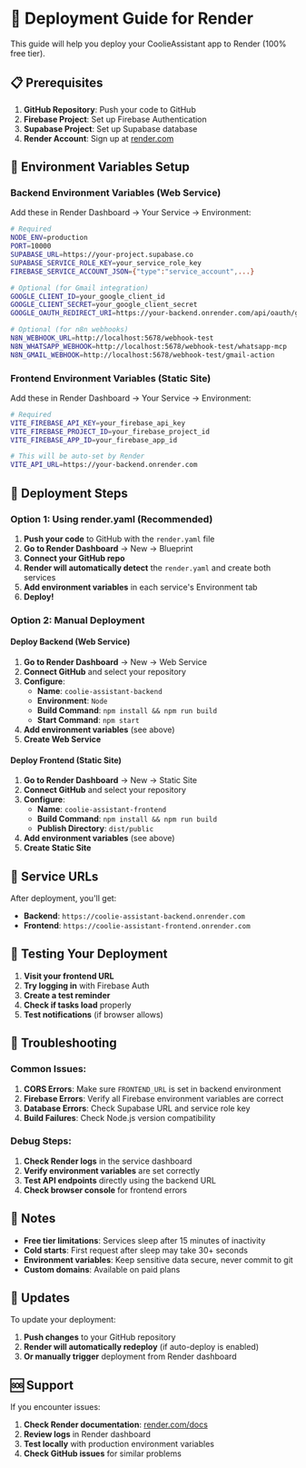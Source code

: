 # 🚀 Deployment Guide for Render

This guide will help you deploy your CoolieAssistant app to Render (100% free tier).

## 📋 Prerequisites

1. **GitHub Repository**: Push your code to GitHub
2. **Firebase Project**: Set up Firebase Authentication
3. **Supabase Project**: Set up Supabase database
4. **Render Account**: Sign up at [render.com](https://render.com)

## 🔧 Environment Variables Setup

### Backend Environment Variables (Web Service)

Add these in Render Dashboard → Your Service → Environment:

```bash
# Required
NODE_ENV=production
PORT=10000
SUPABASE_URL=https://your-project.supabase.co
SUPABASE_SERVICE_ROLE_KEY=your_service_role_key
FIREBASE_SERVICE_ACCOUNT_JSON={"type":"service_account",...}

# Optional (for Gmail integration)
GOOGLE_CLIENT_ID=your_google_client_id
GOOGLE_CLIENT_SECRET=your_google_client_secret
GOOGLE_OAUTH_REDIRECT_URI=https://your-backend.onrender.com/api/oauth/google/callback

# Optional (for n8n webhooks)
N8N_WEBHOOK_URL=http://localhost:5678/webhook-test
N8N_WHATSAPP_WEBHOOK=http://localhost:5678/webhook-test/whatsapp-mcp
N8N_GMAIL_WEBHOOK=http://localhost:5678/webhook-test/gmail-action
```

### Frontend Environment Variables (Static Site)

Add these in Render Dashboard → Your Service → Environment:

```bash
# Required
VITE_FIREBASE_API_KEY=your_firebase_api_key
VITE_FIREBASE_PROJECT_ID=your_firebase_project_id
VITE_FIREBASE_APP_ID=your_firebase_app_id

# This will be auto-set by Render
VITE_API_URL=https://your-backend.onrender.com
```

## 🚀 Deployment Steps

### Option 1: Using render.yaml (Recommended)

1. **Push your code** to GitHub with the `render.yaml` file
2. **Go to Render Dashboard** → New → Blueprint
3. **Connect your GitHub repo**
4. **Render will automatically detect** the `render.yaml` and create both services
5. **Add environment variables** in each service's Environment tab
6. **Deploy!**

### Option 2: Manual Deployment

#### Deploy Backend (Web Service)

1. **Go to Render Dashboard** → New → Web Service
2. **Connect GitHub** and select your repository
3. **Configure**:
   - **Name**: `coolie-assistant-backend`
   - **Environment**: `Node`
   - **Build Command**: `npm install && npm run build`
   - **Start Command**: `npm start`
4. **Add environment variables** (see above)
5. **Create Web Service**

#### Deploy Frontend (Static Site)

1. **Go to Render Dashboard** → New → Static Site
2. **Connect GitHub** and select your repository
3. **Configure**:
   - **Name**: `coolie-assistant-frontend`
   - **Build Command**: `npm install && npm run build`
   - **Publish Directory**: `dist/public`
4. **Add environment variables** (see above)
5. **Create Static Site**

## 🔗 Service URLs

After deployment, you'll get:

- **Backend**: `https://coolie-assistant-backend.onrender.com`
- **Frontend**: `https://coolie-assistant-frontend.onrender.com`

## 🧪 Testing Your Deployment

1. **Visit your frontend URL**
2. **Try logging in** with Firebase Auth
3. **Create a test reminder**
4. **Check if tasks load** properly
5. **Test notifications** (if browser allows)

## 🐛 Troubleshooting

### Common Issues:

1. **CORS Errors**: Make sure `FRONTEND_URL` is set in backend environment
2. **Firebase Errors**: Verify all Firebase environment variables are correct
3. **Database Errors**: Check Supabase URL and service role key
4. **Build Failures**: Check Node.js version compatibility

### Debug Steps:

1. **Check Render logs** in the service dashboard
2. **Verify environment variables** are set correctly
3. **Test API endpoints** directly using the backend URL
4. **Check browser console** for frontend errors

## 📝 Notes

- **Free tier limitations**: Services sleep after 15 minutes of inactivity
- **Cold starts**: First request after sleep may take 30+ seconds
- **Environment variables**: Keep sensitive data secure, never commit to git
- **Custom domains**: Available on paid plans

## 🔄 Updates

To update your deployment:

1. **Push changes** to your GitHub repository
2. **Render will automatically redeploy** (if auto-deploy is enabled)
3. **Or manually trigger** deployment from Render dashboard

## 🆘 Support

If you encounter issues:

1. **Check Render documentation**: [render.com/docs](https://render.com/docs)
2. **Review logs** in Render dashboard
3. **Test locally** with production environment variables
4. **Check GitHub issues** for similar problems
